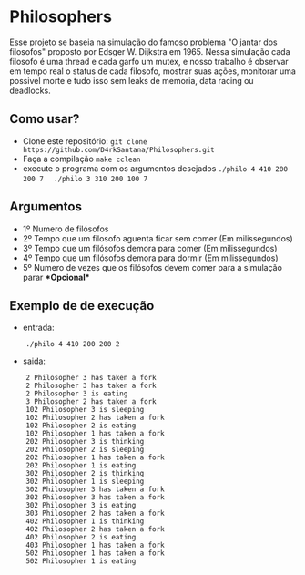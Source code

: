 # Philosophers

Esse projeto se baseia na simulação do famoso problema "O jantar dos filosofos" proposto por Edsger W. Dijkstra em 1965.
Nessa simulação cada filosofo é uma thread e cada garfo um mutex, e nosso trabalho é observar em tempo real o status de cada filosofo, mostrar suas ações, monitorar uma possivel morte e tudo isso sem leaks de memoria, data racing ou deadlocks.

## Como usar?
- Clone este repositório:
``` git clone https://github.com/D4rkSantana/Philosophers.git ```
- Faça a compilação
``` make cclean ```
- execute o programa com os argumentos desejados
```./philo 4 410 200 200 7 ```
``` ./philo 3 310 200 100 7```

## Argumentos

- 1º Numero de filósofos
- 2º Tempo que um filosofo aguenta ficar sem comer (Em milissegundos)
- 3º Tempo que um filósofos demora para comer (Em milissegundos)
- 4º Tempo que um filósofos demora para dormir (Em milissegundos)
- 5º Numero de vezes que os filósofos devem comer para a simulação parar **\*Opcional\***

## Exemplo de de execução
- entrada:
```
	./philo 4 410 200 200 2 
```

- saida:
``` 
	2 Philosopher 3 has taken a fork
	2 Philosopher 3 has taken a fork
	2 Philosopher 3 is eating
	3 Philosopher 2 has taken a fork
	102 Philosopher 3 is sleeping
	102 Philosopher 2 has taken a fork
	102 Philosopher 2 is eating
	102 Philosopher 1 has taken a fork
	202 Philosopher 3 is thinking
	202 Philosopher 2 is sleeping
	202 Philosopher 1 has taken a fork
	202 Philosopher 1 is eating
	302 Philosopher 2 is thinking
	302 Philosopher 1 is sleeping
	302 Philosopher 3 has taken a fork
	302 Philosopher 3 has taken a fork
	302 Philosopher 3 is eating
	303 Philosopher 2 has taken a fork
	402 Philosopher 1 is thinking
	402 Philosopher 2 has taken a fork
	402 Philosopher 2 is eating
	403 Philosopher 1 has taken a fork
	502 Philosopher 1 has taken a fork
	502 Philosopher 1 is eating
 ```
